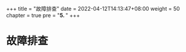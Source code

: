 +++
title = "故障排查"
date = 2022-04-12T14:13:47+08:00
weight = 50
chapter = true
pre = "<b>5. </b>"
+++

#  故障排查
